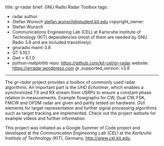 title: gr-radar
brief: GNU Radio Radar Toolbox
tags:
  - radar
author:
  - Stefan Wunsch <stefan.wunsch@student.kit.edu>
copyright_owner:
  - Stefan Wunsch
  - Communications Engineering Lab (CEL) at Karlsruhe Institute of Technology (KIT)
dependencies (most of them are needed by GNU Radio 3.8 and are included transitively):
  - gnuradio maint-3.8
  - QT 5.10.1
  - Qwt = 6.1.0
  - python-matplotlib
repo: https://github.com/kit-cel/gr-radar
website: https://grradar.wordpress.com
gr_supported_version: v3.8
---

The *gr-radar* project provides a toolbox of commonly used radar algorithms. An important part is the *UHD Echotimer*, which enables a synchronized TX and RX stream from USRPs to ensure a constant phase relation in measurements. Example flowgraphs for CW, Dual CW, FSK, FMCW and OFDM radar are given and partly tested on hardware. GUI elements for target representation and further signal processing algorithms such as target tracking are implemented. Check out the project website for example videos and further information.

This project was initiated as a Google Summer of Code project and developed at the *Communication Engineering Lab (CEL)* at the *Karlsruhe Institute of Technology (KIT)*, Germany, <http://www.cel.kit.edu>.
